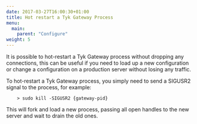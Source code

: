 ```yaml
---
date: 2017-03-27T16:00:30+01:00
title: Hot restart a Tyk Gateway Process
menu:
  main:
    parent: "Configure"
weight: 5 
---
```


It is possible to hot-restart a Tyk Gateway process without dropping any connections, this can be useful if you need to load up a new configuration or change a configuration on a production server without losing any traffic.

To hot-restart a Tyk Gateway process, you simply need to send a SIGUSR2 signal to the process, for example:

```
	> sudo kill -SIGUSR2 {gateway-pid}
```

This will fork and load a new process, passing all open handles to the new server and wait to drain the old ones.